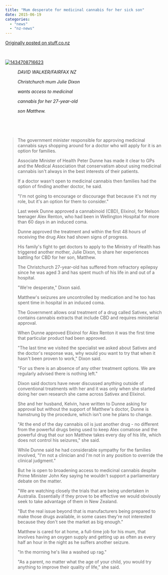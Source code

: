 ```yaml
---
title: "Mum desperate for medicinal cannabis for her sick son"
date: 2015-06-19
categories: 
  - "news"
  - "nz-news"
---
```


[Originally posted on stuff.co.nz](http://www.stuff.co.nz/national/health/69531164/Mum-desperate-for-medicinal-cannabis-for-her-sick-son)

 

[![1434708716623](https://unitedincompassionnz.files.wordpress.com/2015/06/1434708716623.jpg?w=300)](https://unitedincompassionnz.files.wordpress.com/2015/06/1434708716623.jpg)

          _DAVID WALKER/FAIRFAX NZ_  

          _Christchurch mum Julie Dixon_

          _wants_ _access to medicinal_

          _cannabis for her_ _27-year-old_

          _son Matthew._

 

 

> The government minister responsible for approving medicinal cannabis says shopping around for a doctor who will apply for it is an option for families.
> 
> Associate Minister of Health Peter Dunne has made it clear to GPs and the Medical Association that conservatism about using medicinal cannabis isn't always in the best interests of their patients.
> 
> If a doctor wasn't open to medicinal cannabis then families had the option of finding another doctor, he said.
> 
> "I'm not going to encourage or discourage that because it's not my role, but it's an option for them to consider."
> 
> Last week Dunne approved a cannabinoid (CBD), Elixinol, for Nelson teenager Alex Renton, who had been in Wellington Hospital for more than 60 days in an induced coma.
> 
> Dunne approved the treatment and within the first 48 hours of receiving the drug Alex had shown signs of progress.
> 
> His family's fight to get doctors to apply to the Ministry of Health has triggered another mother, Julie Dixon, to share her experiences battling for CBD for her son, Matthew.
> 
> The Christchurch 27-year-old has suffered from refractory epilepsy since he was aged 3 and has spent much of his life in and out of a hospital.
> 
> "We're desperate," Dixon said.
> 
> Matthew's seizures are uncontrolled by medication and he too has spent time in hospital in an induced coma.
> 
> The Government allows oral treatment of a drug called Sativex, which contains cannabis extracts that include CBD and requires ministerial approval.
> 
> When Dunne approved Elixinol for Alex Renton it was the first time that particular product had been approved.
> 
> "The last time we visited the specialist we asked about Sativex and the doctor's response was, why would you want to try that when it hasn't been proven to work," Dixon said.
> 
> "For us there is an absence of any other treatment options. We are regularly advised there is nothing left."
> 
> Dixon said doctors have never discussed anything outside of conventional treatments with her and it was only when she started doing her own research she came across Sativex and Elixinol.
> 
> She and her husband, Kelvin, have written to Dunne asking for approval but without the support of Matthew's doctor, Dunne is hamstrung by the procedure, which isn't one he plans to change.
> 
> "At the end of the day cannabis oil is just another drug - no different from the powerful drugs being used to keep Alex comatose and the powerful drug that our son Matthew takes every day of his life, which does not control his seizures," she said.
> 
> While Dunne said he had considerable sympathy for the families involved, "I'm not a clinician and I'm not in any position to override the clinical judgment."
> 
> But he is open to broadening access to medicinal cannabis despite Prime Minister John Key saying he wouldn't support a parliamentary debate on the matter.
> 
> "We are watching closely the trials that are being undertaken in Australia. Essentially if they prove to be effective we would obviously seek to take advantage of them in New Zealand.
> 
> "But the real issue beyond that is manufacturers being prepared to make those drugs available, in some cases they're not interested because they don't see the market as big enough."
> 
> Matthew is cared for at home, a full-time job for his mum, that involves having an oxygen supply and getting up as often as every half an hour in the night as he suffers another seizure.
> 
> "In the morning he's like a washed up rag."
> 
> "As a parent, no matter what the age of your child, you would try anything to improve their quality of life," she said.
